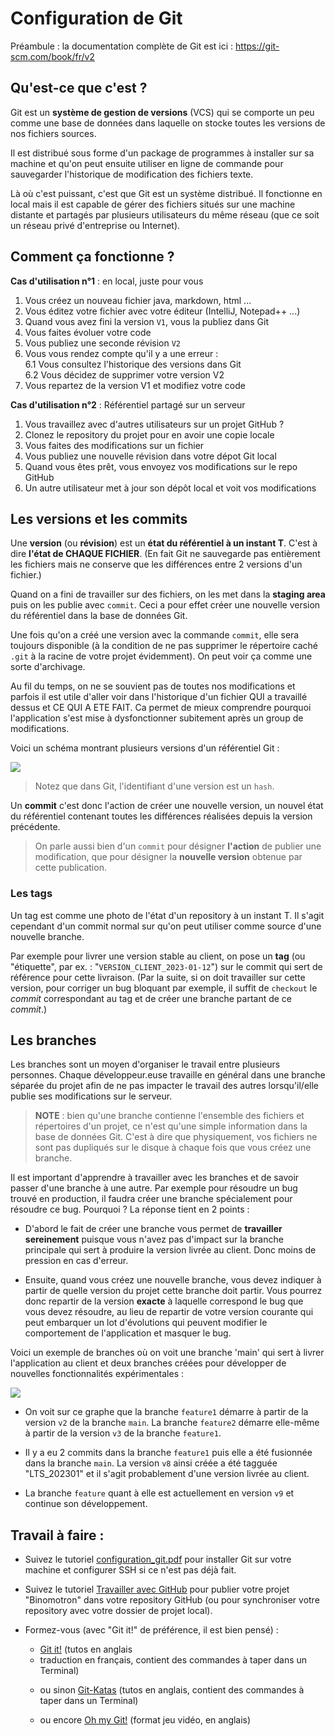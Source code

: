 # Configuration de Git

Préambule : la documentation complète de Git est ici : https://git-scm.com/book/fr/v2


## Qu'est-ce que c'est ?

Git est un **système de gestion de versions** (VCS) qui se comporte un peu comme 
une base de données dans laquelle on stocke toutes les versions de nos fichiers
sources.

Il est distribué sous forme d'un package de programmes à installer sur sa 
machine et qu'on peut ensuite utiliser en ligne de commande pour sauvegarder
l'historique de modification des fichiers texte.

Là où c'est puissant, c'est que Git est un système distribué. Il fonctionne en
local mais il est capable de gérer des fichiers situés sur une machine distante
et partagés par plusieurs utilisateurs du même réseau (que ce soit un réseau 
privé d'entreprise ou Internet).


## Comment ça fonctionne ?

**Cas d'utilisation n°1** : en local, juste pour vous

1. Vous créez un nouveau fichier java, markdown, html ...
2. Vous éditez votre fichier avec votre éditeur (IntelliJ, Notepad++ ...)
3. Quand vous avez fini la version `V1`, vous la publiez dans Git
4. Vous faites évoluer votre code
5. Vous publiez une seconde révision `V2`
6. Vous vous rendez compte qu'il y a une erreur :  
6.1 Vous consultez l'historique des versions dans Git  
6.2 Vous décidez de supprimer votre version V2
7. Vous repartez de la version V1 et modifiez votre code


**Cas d'utilisation n°2** : Référentiel partagé sur un serveur

1. Vous travaillez avec d'autres utilisateurs sur un projet GitHub ?
2. Clonez le repository du projet pour en avoir une copie locale
3. Vous faites des modifications sur un fichier
4. Vous publiez une nouvelle révision dans votre dépot Git local
5. Quand vous êtes prêt, vous envoyez vos modifications sur le repo GitHub
6. Un autre utilisateur met à jour son dépôt local et voit vos modifications


## Les versions et les commits

Une **version** (ou **révision**) est un **état du référentiel à un instant T**. 
C'est à dire **l'état de CHAQUE FICHIER**. (En fait Git ne sauvegarde pas 
entièrement les fichiers mais ne conserve que les différences entre 2 versions 
d'un fichier.)

Quand on a fini de travailler sur des fichiers, on les met dans la 
**staging area** puis on les publie avec `commit`. Ceci a pour effet créer une 
nouvelle version du référentiel dans la base de données Git.

Une fois qu'on a créé une version avec la commande `commit`, elle sera toujours 
disponible (à la condition de ne pas supprimer le répertoire caché `.git` à la 
racine de votre projet évidemment). On peut voir ça comme une sorte d'archivage.

Au fil du temps, on ne se souvient pas de toutes nos modifications et parfois il 
est utile d'aller voir dans l'historique d'un fichier QUI a travaillé dessus et 
CE QUI A ETE FAIT. Ca permet de mieux comprendre pourquoi l'application s'est 
mise à dysfonctionner subitement après un group de modifications.

Voici un schéma montrant plusieurs versions d'un référentiel Git :

[![](https://mermaid.ink/img/pako:eNqtkMFOhDAQhl-lGUN6IaQthYWeTbx4M_FguMxCgWaBErYYV8K7W1ld3URv27nM_P837XQWKG2lQUEQLGYwTpGF0M42j_pVd1QRWun93NCQUNfqXp-VGufOUfItPuNkcN_po3eXYiBXhzbGsc-2u7pGxhgN_yL4F1HXyT-EuBDIaDGsxEcQnElvP0w4tpe-stXlwc6O9GiGH9X2vXE3KX8lEEKvJ_9Q5be4fb-AbS0FKJ9WOB0K8AN7Dmdnn05DCcpNsw5hHit0-t5gM2EPqsbu6NURhxdrr2pQC7yB2vEoFyIWTGQ8Z1wmIZxACS6iVGZilzKexUks5RrC-3YDj3ga81RKnseSS2-vH2owiQ8?type=png)](https://mermaid.live/edit#pako:eNqtkMFOhDAQhl-lGUN6IaQthYWeTbx4M_FguMxCgWaBErYYV8K7W1ld3URv27nM_P837XQWKG2lQUEQLGYwTpGF0M42j_pVd1QRWun93NCQUNfqXp-VGufOUfItPuNkcN_po3eXYiBXhzbGsc-2u7pGxhgN_yL4F1HXyT-EuBDIaDGsxEcQnElvP0w4tpe-stXlwc6O9GiGH9X2vXE3KX8lEEKvJ_9Q5be4fb-AbS0FKJ9WOB0K8AN7Dmdnn05DCcpNsw5hHit0-t5gM2EPqsbu6NURhxdrr2pQC7yB2vEoFyIWTGQ8Z1wmIZxACS6iVGZilzKexUks5RrC-3YDj3ga81RKnseSS2-vH2owiQ8)

> Notez que dans Git, l'identifiant d'une version est un `hash`.

Un **commit** c'est donc l'action de créer une nouvelle version, un nouvel état
du référentiel contenant toutes les différences réalisées depuis la version 
précédente. 

> On parle aussi bien d'un `commit` pour désigner **l'action** de publier
une modification, que pour désigner la **nouvelle version** obtenue par cette
publication.


### Les tags

Un tag est comme une photo de l'état d'un repository à un instant T. Il s'agit
cependant d'un commit normal sur qu'on peut utiliser comme source d'une nouvelle
branche.

Par exemple pour livrer une version stable au client, on pose un **tag**
(ou "étiquette", par ex. : "`VERSION_CLIENT_2023-01-12`") sur le commit qui sert 
de référence pour cette livraison. (Par la suite, si on doit travailler sur 
cette version, pour corriger un bug bloquant par exemple, il suffit de 
`checkout` le *commit* correspondant au tag et de créer une branche partant de 
ce *commit*.)


## Les branches

Les branches sont un moyen d'organiser le travail entre plusieurs personnes.
Chaque développeur.euse travaille en général dans une branche séparée du projet
afin de ne pas impacter le travail des autres lorsqu'il/elle publie ses modifications
sur le serveur.

> **NOTE** : bien qu'une branche contienne l'ensemble des fichiers et répertoires 
d'un projet, ce n'est qu'une simple information dans la base de données Git. C'est
à dire que physiquement, vos fichiers ne sont pas dupliqués sur le disque à chaque 
fois que vous créez une branche.

Il est important d'apprendre à travailler avec les branches et de savoir passer
d'une branche à une autre. Par exemple pour résoudre un bug trouvé en production, 
il faudra créer une branche spécialement pour résoudre ce bug. Pourquoi ? 
La réponse tient en 2 points :

- D'abord le fait de créer une branche vous permet de **travailler sereinement**
puisque vous n'avez pas d'impact sur la branche principale qui sert à produire
la version livrée au client. Donc moins de pression en cas d'erreur.

- Ensuite, quand vous créez une nouvelle branche, vous devez indiquer à partir
de quelle version du projet cette branche doit partir. Vous pourrez donc repartir
de la version **exacte** à laquelle correspond le bug que vous devez résoudre, 
au lieu de repartir de votre version courante qui peut embarquer un lot d'évolutions 
qui peuvent modifier le comportement de l'application et masquer le bug.

Voici un exemple de branches où on voit une branche 'main' qui sert à livrer
l'application au client et deux branches créées pour développer de nouvelles
fonctionnalités expérimentales :

[![](https://mermaid.ink/img/pako:eNqVU11rwjAU_SvhDslLkSSN1eZ5oAPflD2Mwri2aS32Q2oqc8X_vlSns6hMWwrt-bjnXEgbCMtIg4Jer0mL1CjSEJqVyVRvdUYVoZFe1Al1CDVLnesjEmOdGUpO4DtWKS4yvbFsExSkc9EkNay1vcQxMsaoc0vBfxVxPLijEGcFMhoUe2LvXu-otPS4wvXy7AuXOlyVtSE5psUfWuZ5akgaKRLAlgdwhxEXzKLCIlySWKOpK82vE66Zziz3MuWBVvKW_iqj20rcdYg7KYMnW3kPtep6hv9m5LpK9HnMyTcKgBhM2vfpfPYpmHAZb7HdWisyeRtPpvaZP72z_-TOnLUGcMDWtLLI_iOHwx3A4dAH0KoirFatbG91WJtytitCUKaqtQP1OkKjX1NMKsxBxZhtLLrG4qMsO9-gGvgCNeR9XwjXLjziPuNy4MAOlOCi78mRGHqMj9yBK-Xege_DBN7nnss9KbnvSi4tvf8BuAUX9w?type=png)](https://mermaid.live/edit#pako:eNqVU11rwjAU_SvhDslLkSSN1eZ5oAPflD2Mwri2aS32Q2oqc8X_vlSns6hMWwrt-bjnXEgbCMtIg4Jer0mL1CjSEJqVyVRvdUYVoZFe1Al1CDVLnesjEmOdGUpO4DtWKS4yvbFsExSkc9EkNay1vcQxMsaoc0vBfxVxPLijEGcFMhoUe2LvXu-otPS4wvXy7AuXOlyVtSE5psUfWuZ5akgaKRLAlgdwhxEXzKLCIlySWKOpK82vE66Zziz3MuWBVvKW_iqj20rcdYg7KYMnW3kPtep6hv9m5LpK9HnMyTcKgBhM2vfpfPYpmHAZb7HdWisyeRtPpvaZP72z_-TOnLUGcMDWtLLI_iOHwx3A4dAH0KoirFatbG91WJtytitCUKaqtQP1OkKjX1NMKsxBxZhtLLrG4qMsO9-gGvgCNeR9XwjXLjziPuNy4MAOlOCi78mRGHqMj9yBK-Xege_DBN7nnss9KbnvSi4tvf8BuAUX9w)


- On voit sur ce graphe que la branche `feature1` démarre à partir de la 
version `v2` de la branche `main`. La branche `feature2` démarre elle-même
à partir de la version `v3` de la branche `feature1`.

- Il y a eu 2 commits dans la branche `feature1` puis elle a été fusionnée
dans la branche `main`. La version `v8` ainsi créée a été tagguée "LTS_202301"
et il s'agit probablement d'une version livrée au client.

- La branche `feature` quant à elle est actuellement en version `v9` et 
continue son développement.



## Travail à faire :

- Suivez le tutoriel [configuration_git.pdf](https://github.com/adermont/cours/blob/main/git/configuration_git.pdf)
  pour installer Git sur votre machine et configurer SSH si ce n'est pas déjà fait.

- Suivez le tutoriel [Travailler avec GitHub](tuto_git_binomotron.md) pour publier 
votre projet "Binomotron" dans votre repository GitHub (ou pour synchroniser votre
repository avec votre dossier de projet local).

- Formez-vous (avec "Git it!" de préférence, il est bien pensé) :

   - [Git it!](https://github.com/jlord/git-it-electron) (tutos en anglais 
   + traduction en français, contient des commandes à taper dans un Terminal)
 
   - ou sinon [Git-Katas](https://github.com/eficode-academy/git-katas) (tutos en 
   anglais, contient des commandes à taper dans un Terminal)
   
   - ou encore [Oh my Git!](https://ohmygit.org) (format jeu vidéo, en anglais)
